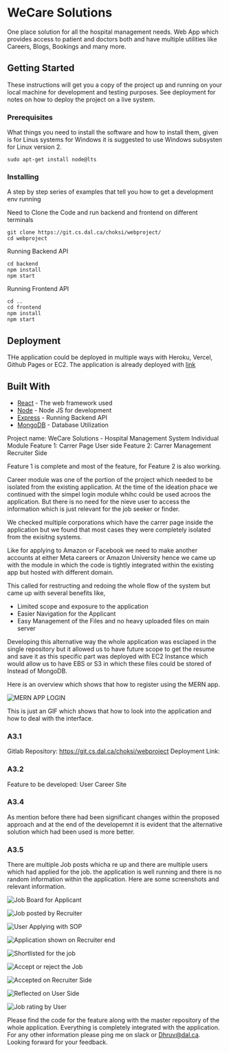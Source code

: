 # WeCare Solutions

One place solution for all the hospital management needs. Web App which provides access to patient and doctors both and have multiple utilities like Careers, Blogs, Bookings and many more.

## Getting Started

These instructions will get you a copy of the project up and running on your local machine for development and testing purposes. See deployment for notes on how to deploy the project on a live system.

### Prerequisites

What things you need to install the software and how to install them, given is for Linus systems for Windows it is suggested to use Windows subsysten for Linux version 2.

```
sudo apt-get install node@lts
```

### Installing

A step by step series of examples that tell you how to get a development env running

Need to Clone the Code and run backend and frontend on different terminals

```
git clone https://git.cs.dal.ca/choksi/webproject/
cd webproject
```

Running Backend API
```
cd backend
npm install 
npm start
```

Running Frontend API
```
cd ..
cd frontend
npm install 
npm start
```


## Deployment

THe application could be deployed in multiple ways with Heroku, Vercel, Github Pages or EC2.
The application is already deployed with <a href="https://csci5709-group9.herokuapp.com/"> link </a>


## Built With

* [React](https://reactjs.org) - The web framework used
* [Node](https://nodejs.org/en/docs/) - Node JS for development
* [Express](https://expressjs.com) - Running Backend API
* [MongoDB](https://www.mongodb.com) - Database Utilization


Project name: WeCare Solutions - Hospital Management System
Individual Module
Feature 1: Carrer Page User side
Feature 2: Carrer Management Recruiter Side

Feature 1 is complete and most of the feature, for Feature 2 is also working.

Career module was one of the portion of the project which needed to be isolated from the existing application. At the time of the ideation phace we continued with the simpel login module whihc could be used acroos the application.
But there is no need for the nieve user to access the information which is just relevant for the job seeker or finder.

We checked multiple corporations which have the carrer page inside the application but we found that most cases they were completely isolated from the exisitng systems.

Like for applying to Amazon or Facebook we need to make another accounts at either Meta careers or Amazon University hence we came up with the module in which the code is tightly integrated within the existing app but hosted with different domain.

This called for restructing and redoing the whole flow of the system but came up with several benefits like,
 - Limited scope and exposure to the application
 - Easier Navigation for the Applicant
 - Easy Management of the Files and no heavy uploaded files on main server

Developing this alternative way the whole application was esclaped in the single repository but it allowed us to have future scope to get the resume and save it as this specific part was deployed with EC2 Instance which would allow us to have EBS or S3 in which these files could be stored of Instead of MongoDB.

Here is an overview which shows that how to register using the MERN app.

![MERN APP LOGIN](https://github.com/DhruvDoshi/public-gif/blob/master/Login.gif)

This is just an GIF which shows that how to look into the application and how to deal with the interface.

### A3.1

Gitlab Repository: https://git.cs.dal.ca/choksi/webproject
Deployment Link: 

### A3.2

Feature to be developed: User Career Site

### A3.4

As mention before there had been significant changes within the proposed approach and at the end of the developemnt it is evident that the alternative solution which had been used is more better.

### A3.5

There are multiple Job posts whicha re up and there are multiple users which had applied for the job. the application is well running and there is no random information within the application. Here are some screenshots and relevant information.

![Job Board for Applicant](https://github.com/DhruvDoshi/public-gif/blob/master/Screen%20Shot%202022-03-29%20at%204.34.00%20PM.png)


![Job posted by Recruiter](https://github.com/DhruvDoshi/public-gif/blob/master/Screen%20Shot%202022-03-29%20at%204.35.29%20PM.png)


![User Applying with SOP](https://github.com/DhruvDoshi/public-gif/blob/master/Screen%20Shot%202022-03-29%20at%204.44.05%20PM.png)


![Application shown on Recruiter end](https://github.com/DhruvDoshi/public-gif/blob/master/Screen%20Shot%202022-03-29%20at%204.45.44%20PM.png)


![Shortlisted for the job](https://github.com/DhruvDoshi/public-gif/blob/master/Screen%20Shot%202022-03-29%20at%204.46.18%20PM.png)


![Accept or reject the Job](https://github.com/DhruvDoshi/public-gif/blob/master/Screen%20Shot%202022-03-29%20at%204.46.36%20PM.png)


![Accepted on Recruiter Side](https://github.com/DhruvDoshi/public-gif/blob/master/Screen%20Shot%202022-03-29%20at%204.46.54%20PM.png)


![Reflected on User Side](https://github.com/DhruvDoshi/public-gif/blob/master/Screen%20Shot%202022-03-29%20at%204.47.10%20PM.png)


![Job rating by User](https://github.com/DhruvDoshi/public-gif/blob/master/Screen%20Shot%202022-03-29%20at%204.48.12%20PM.png)


Please find the code for the feature along with the master repository of the whole application. Everything is completely integrated with the application.
For any other information please ping me on slack or Dhruv@dal.ca. Looking forward for your feedback.